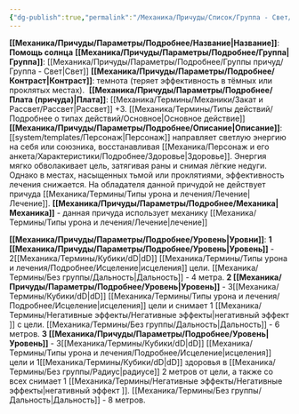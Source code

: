 ```yaml
---
{"dg-publish":true,"permalink":"/Механика/Причуды/Список/Группа - Свет/Помощь солнца/","noteIcon":"","created":"2025-08-21T13:47:46.570+03:00","updated":"2025-07-29T23:53:04.502+03:00"}
---
```


**[[Механика/Причуды/Параметры/Подробнее/Название\|Название]]**: **Помощь солнца**
**[[Механика/Причуды/Параметры/Подробнее/Группа\|Группа]]**: [[Механика/Причуды/Параметры/Подробнее/Группы причуд/Группа - Свет\|Свет]] 
**[[Механика/Причуды/Параметры/Подробнее/Контраст\|Контраст]]**: темнота (теряет эффективность в тёмных или проклятых местах). 
**[[Механика/Причуды/Параметры/Подробнее/Плата (причуда)\|Плата]]**: [[Механика/Термины/Механики/Закат и Рассвет/Рассвет\|Рассвет]] +3. [[Механика/Термины/Типы действий/Подробнее о типах действий/Основное\|Основное действие]]
**[[Механика/Причуды/Параметры/Подробнее/Описание\|Описание]]**: [[system/templates/Персонаж\|Персонаж]] направляет светлую энергию на себя или союзника, восстанавливая [[Механика/Персонаж и его анкета/Характеристики/Подробнее/Здоровье\|Здоровье]]. Энергия мягко обволакивает цель, затягивая раны и снимая лёгкие недуги. Однако в местах, насыщенных тьмой или проклятиями, эффективность лечения снижается. На обладателя данной причудой не действует причуда [[Механика/Термины/Типы урона и лечения/Лечение\|Лечение]].
**[[Механика/Причуды/Параметры/Подробнее/Механика\|Механика]]** - данная причуда использует механику [[Механика/Термины/Типы урона и лечения/Лечение\|лечение]]

**[[Механика/Причуды/Параметры/Подробнее/Уровень\|Уровни]]**:
**1 [[Механика/Причуды/Параметры/Подробнее/Уровень\|Уровень]]** - 2[[Механика/Термины/Кубики/dD\|dD]] [[Механика/Термины/Типы урона и лечения/Подробнее/Исцеление\|исцеления]] цели. [[Механика/Термины/Без группы/Дальность\|Дальность]] - 4 метра.
**2 [[Механика/Причуды/Параметры/Подробнее/Уровень\|Уровень]]** - 3[[Механика/Термины/Кубики/dD\|dD]] [[Механика/Термины/Типы урона и лечения/Подробнее/Исцеление\|исцеления]] цели и снимает 1 [[Механика/Термины/Негативные эффекты/Негативные эффекты\|негативный эффект ]] с цели. [[Механика/Термины/Без группы/Дальность\|Дальность]] - 6 метров.
**3 [[Механика/Причуды/Параметры/Подробнее/Уровень\|Уровень]]** - 3[[Механика/Термины/Кубики/dD\|dD]] [[Механика/Термины/Типы урона и лечения/Подробнее/Исцеление\|исцеления]] цели и 1[[Механика/Термины/Кубики/dD\|dD]] здоровья в [[Механика/Термины/Без группы/Радиус\|радиусе]] 2 метров от цели, а также со всех снимает 1 [[Механика/Термины/Негативные эффекты/Негативные эффекты\|негативный эффект ]]. [[Механика/Термины/Без группы/Дальность\|Дальность]] - 8 метров.